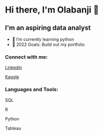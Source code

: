 # Hi there, I'm Olabanji 👋 

## I'm an aspiring data analyst

- 🌱 I’m currently learning python 
- 🥅 2022 Goals: Build out my portfolio

### Connect with me:

[Linkedin](https://www.linkedin.com/in/olabanji-amubieya-709a8583/)

[Kaggle](https://www.kaggle.com/olabanjiamubieya)

### Languages and Tools:

SQL

R

Python

Tableau
